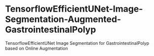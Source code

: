 # TensorflowEfficientUNet-Image-Segmentation-Augmented-GastrointestinalPolyp
TensorflowEfficientUNet Image Segmentation for GastrointestinalPolyp based on Online Augmentation
